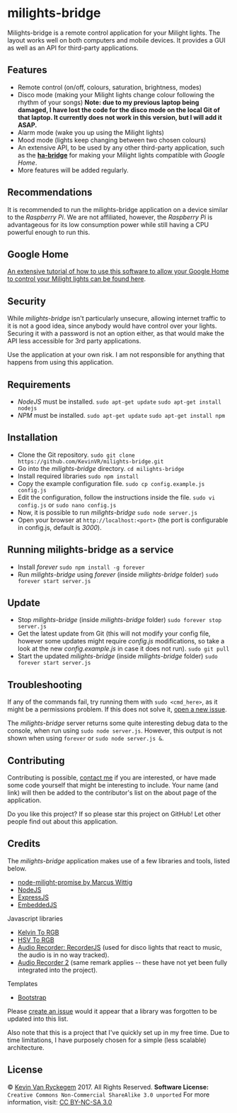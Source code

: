 # milights-bridge

Milights-bridge is a remote control application for your Milight lights. The layout works well on both computers and mobile devices. It provides a GUI as well as an API for third-party applications.

## Features
- Remote control (on/off, colours, saturation, brightness, modes)
- Disco mode (making your Milight lights change colour following the rhythm of your songs)
**Note: due to my previous laptop being damaged, I have lost the code for the disco mode on the local Git of that laptop. It currently does not work in this version, but I will add it ASAP.**
- Alarm mode (wake you up using the Milight lights)
- Mood mode (lights keep changing between two chosen colours)
- An extensive API, to be used by any other third-party application, such as the [**ha-bridge**](https://github.com/bwssytems/ha-bridge) for making your Milight lights compatible with *Google Home*.
- More features will be added regularly.

## Recommendations
It is recommended to run the milights-bridge application on a device similar to the *Raspberry Pi*. We are not affiliated, however, the *Raspberry Pi* is advantageous for its low consumption power while still having a CPU powerful enough to run this.

## Google Home
[An extensive tutorial of how to use this software to allow your Google Home to control your Milight lights can be found here](https://hackaday.io/project/25394-how-to-use-your-milight-lights-with-google-home).

## Security
While *milights-bridge* isn't particularly unsecure, allowing internet traffic to it is not a good idea, since anybody would have control over your lights. Securing it with a password is not an option either, as that would make the API less accessible for 3rd party applications.

Use the application at your own risk. I am not responsible for anything that happens from using this application.

## Requirements
- *NodeJS* must be installed.
`sudo apt-get update`
`sudo apt-get install nodejs`
- *NPM* must be installed.
`sudo apt-get update`
`sudo apt-get install npm`

## Installation

- Clone the Git repository.
`sudo git clone https://github.com/KevinVR/milights-bridge.git`
- Go into the *milights-bridge* directory.
`cd milights-bridge`
- Install required libraries
`sudo npm install`
- Copy the example configuration file.
`sudo cp config.example.js config.js`
- Edit the configuration, follow the instructions inside the file.
`sudo vi config.js`
or
`sudo nano config.js`
- Now, it is possible to run *milights-bridge*
`sudo node server.js`
- Open your browser at `http://localhost:<port>` (the port is configurable in config.js, default is *3000*).

## Running milights-bridge as a service
- Install *forever*
`sudo npm install -g forever`
- Run *milights-bridge* using *forever* (inside *milights-bridge* folder)
`sudo forever start server.js`

## Update
- Stop *milights-bridge* (inside *milights-bridge* folder)
`sudo forever stop server.js`
- Get the latest update from Git (this will not modify your config file, however some updates might require *config.js* modifications, so take a look at the new *config.example.js* in case it does not run).
`sudo git pull`
- Start the updated *milights-bridge* (inside *milights-bridge* folder)
`sudo forever start server.js`

## Troubleshooting
If any of the commands fail, try running them with `sudo <cmd_here>`, as it might be a permissions problem. If this does not solve it, [open a new issue](https://github.com/KevinVR/milights-bridge/issues/new).

The *milights-bridge* server returns some quite interesting debug data to the console, when run using `sudo node server.js`. However, this output is not shown when using `forever` or `sudo node server.js &`.

## Contributing
Contributing is possible, [contact me](https://github.com/KevinVR/milights-bridge/issues/new) if you are interested, or have made some code yourself that might be interesting to include. Your name (and link) will then be added to the contributor's list on the about page of the application.

Do you like this project? If so please star this project on GitHub! Let other people find out about this application.

## Credits
The *milights-bridge* application makes use of a few libraries and tools, listed below.

- [node-milight-promise by Marcus Wittig](https://github.com/mwittig/node-milight-promise)
- [NodeJS](https://nodejs.org/)
- [ExpressJS](https://expressjs.com/)
- [EmbeddedJS](http://www.embeddedjs.com/)

Javascript libraries

- [Kelvin To RGB](http://www.tannerhelland.com/4435/convert-temperature-rgb-algorithm-code/)
- [HSV To RGB](http://www.cs.rit.edu/~ncs/color/t_convert.html)
- [Audio Recorder: RecorderJS](https://github.com/mattdiamond/Recorderjs) (used for disco lights that react to music, the audio is in no way tracked).
- [Audio Recorder 2](https://github.com/cwilso/AudioRecorder) (same remark applies -- these have not yet been fully integrated into the project).

Templates
- [Bootstrap](http://getbootstrap.com)

Please [create an issue](https://github.com/KevinVR/milights-bridge/issues/new) would it appear that a library was forgotten to be updated into this list.

Also note that this is a project that I've quickly set up in my free time. Due to time limitations, I have purposely chosen for a simple (less scalable) architecture.

## License
&copy; [Kevin Van Ryckegem](http://signaware.com) 2017. All Rights Reserved.
**Software License:** `Creative Commons Non-Commercial ShareAlike 3.0 unported`
For more information, visit: [CC BY-NC-SA 3.0](https://creativecommons.org/licenses/by-nc-sa/3.0/)
